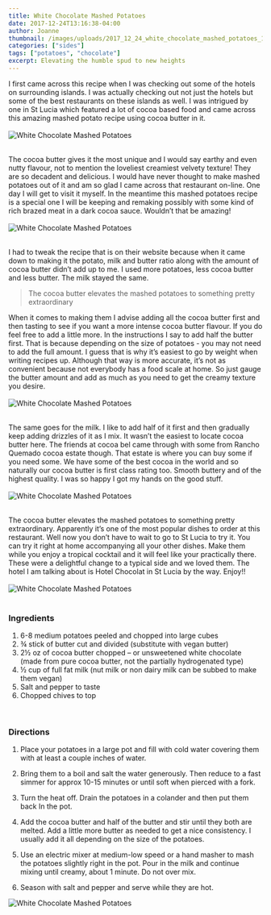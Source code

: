 ```yaml
---
title: White Chocolate Mashed Potatoes
date: 2017-12-24T13:16:38-04:00
author: Joanne
thumbnail: /images/uploads/2017_12_24_white_chocolate_mashed_potatoes_1.jpg
categories: ["sides"]
tags: ["potatoes", "chocolate"]
excerpt: Elevating the humble spud to new heights
---
```


I first came across this recipe when I was checking out some of the hotels on surrounding islands. I was actually checking out not just the hotels but some of the best restaurants on these islands as well.  I was intrigued by one in St Lucia which featured a lot of cocoa based food and came across this amazing mashed potato recipe using cocoa butter in it.
<br>
<br>
![White Chocolate Mashed Potatoes](/images/uploads/2017_12_24_white_chocolate_mashed_potatoes_2.jpg)
<br>
<br>

The cocoa butter gives it the most unique and I would say earthy and even nutty flavour, not to mention the loveliest creamiest velvety texture! They are so decadent and delicious. I would have never thought to make mashed potatoes out of it and am so glad I came across that restaurant on-line.  One day I will get to visit it myself. In the meantime this mashed potatoes recipe is a special one I will be keeping and remaking possibly with some kind of rich brazed meat in a dark cocoa sauce.  Wouldn’t that be amazing!
<br>
<br>
![White Chocolate Mashed Potatoes](/images/uploads/2017_12_24_white_chocolate_mashed_potatoes_3.jpg)
<br>
<br>

I had to tweak the recipe that is on their website because when it came down to making it the potato, milk and butter ratio along with the amount of cocoa butter didn’t add up to me. I used more potatoes, less cocoa butter and less butter.  The milk stayed the same.

> The cocoa butter elevates the mashed potatoes to something pretty extraordinary

When it comes to making them I advise adding all the cocoa butter first and then tasting to see if you want a more intense cocoa butter flavour. If you do feel free to add a little more. In the instructions I say to add half the butter first. That is because depending on the size of potatoes - you may not need to add the full amount.  I guess that is why it’s easiest to go by weight when writing recipes up. Although that way is more accurate, it’s not as convenient because not everybody has a food scale at home.  So just gauge the butter amount and add as much as you need to get the creamy texture you desire.
<br>
<br>
![White Chocolate Mashed Potatoes](/images/uploads/2017_12_24_white_chocolate_mashed_potatoes_4.jpg)
<br>
<br>

The same goes for the milk.  I like to add half of it first and then gradually keep adding drizzles of it as I mix. It wasn’t the easiest to locate cocoa butter here.  The friends at cocoa bel came through with some from Rancho Quemado cocoa estate though. That estate is where you can buy some if you need some. We have some of the best cocoa in the world and so naturally our cocoa butter is first class rating too. Smooth buttery and of the highest quality. I was so happy I got my hands on the good stuff.
<br>
<br>
![White Chocolate Mashed Potatoes](/images/uploads/2017_12_24_white_chocolate_mashed_potatoes_5.jpg)
<br>
<br>

The cocoa butter elevates the mashed potatoes to something pretty extraordinary. Apparently it’s one of the most popular dishes to order at this restaurant. Well now you don’t have to wait to go to St Lucia to try it.  You can try it right at home accompanying all your other dishes. Make them while you enjoy a tropical cocktail and it will feel like your practically there. These were a delightful change to a typical side and we loved them. The hotel I am talking about is Hotel Chocolat in St Lucia by the way. Enjoy!!
<br>
<br>
![White Chocolate Mashed Potatoes](/images/uploads/2017_12_24_white_chocolate_mashed_potatoes_6.jpg)
<br>
<br>

### Ingredients

1. 6-8 medium potatoes peeled and chopped into large cubes
1. &frac34; stick of butter cut and divided (substitute with vegan butter)
1. 2&frac12; oz of cocoa butter chopped – or unsweetened white chocolate (made from pure cocoa butter, not the partially hydrogenated type)
1. &frac12; cup of full fat milk (nut milk or non dairy milk can be subbed to make them vegan)
1. Salt and pepper to taste
1. Chopped chives to top
<br>

### Directions

1. Place your potatoes in a large pot and fill with cold water covering them with at least a couple inches of water.

1. Bring them to a boil and salt the water generously. Then reduce to a fast simmer for approx 10-15 minutes or until soft when pierced with a fork.  

1. Turn the heat off. Drain the potatoes in a colander and then put them back In the pot.

1. Add the cocoa butter and half of the butter and stir until they both are melted. Add a little more butter as needed to get a nice consistency. I usually add it all depending on the size of the potatoes.  

1. Use an electric mixer at medium-low speed or a hand masher to mash the potatoes slightly right in the pot. Pour in the milk and continue mixing until creamy, about 1 minute. Do not over mix.

1. Season with salt and pepper and serve while they are hot.  

![White Chocolate Mashed Potatoes](/images/uploads/2017_12_24_white_chocolate_mashed_potatoes_7.jpg)
